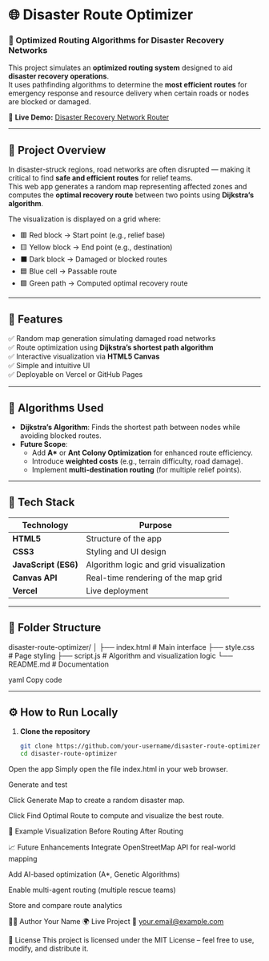 # 🌐 Disaster Route Optimizer

### 🚨 Optimized Routing Algorithms for Disaster Recovery Networks

This project simulates an **optimized routing system** designed to aid **disaster recovery operations**.  
It uses pathfinding algorithms to determine the **most efficient routes** for emergency response and resource delivery when certain roads or nodes are blocked or damaged.

🔗 **Live Demo:** [Disaster Recovery Network Router](https://disaster-recovery-network-router-dr.vercel.app/)

---

## 🧭 Project Overview

In disaster-struck regions, road networks are often disrupted — making it critical to find **safe and efficient routes** for relief teams.  
This web app generates a random map representing affected zones and computes the **optimal recovery route** between two points using **Dijkstra’s algorithm**.

The visualization is displayed on a grid where:
- 🟥 Red block → Start point (e.g., relief base)
- 🟨 Yellow block → End point (e.g., destination)
- ⬛ Dark block → Damaged or blocked routes
- 🟦 Blue cell → Passable route
- 🟩 Green path → Computed optimal recovery route

---

## 🚀 Features

✅ Random map generation simulating damaged road networks  
✅ Route optimization using **Dijkstra’s shortest path algorithm**  
✅ Interactive visualization via **HTML5 Canvas**  
✅ Simple and intuitive UI  
✅ Deployable on Vercel or GitHub Pages  

---

## 🧠 Algorithms Used

- **Dijkstra’s Algorithm**: Finds the shortest path between nodes while avoiding blocked routes.
- **Future Scope**:
  - Add **A\*** or **Ant Colony Optimization** for enhanced route efficiency.
  - Introduce **weighted costs** (e.g., terrain difficulty, road damage).
  - Implement **multi-destination routing** (for multiple relief points).

---

## 🧩 Tech Stack

| Technology | Purpose |
|-------------|----------|
| **HTML5** | Structure of the app |
| **CSS3** | Styling and UI design |
| **JavaScript (ES6)** | Algorithm logic and grid visualization |
| **Canvas API** | Real-time rendering of the map grid |
| **Vercel** | Live deployment |

---

## 📂 Folder Structure

disaster-route-optimizer/
│
├── index.html # Main interface
├── style.css # Page styling
├── script.js # Algorithm and visualization logic
└── README.md # Documentation

yaml
Copy code

---

## ⚙️ How to Run Locally

1. **Clone the repository**
   ```bash
   git clone https://github.com/your-username/disaster-route-optimizer.git
   cd disaster-route-optimizer
Open the app
Simply open the file index.html in your web browser.

Generate and test

Click Generate Map to create a random disaster map.

Click Find Optimal Route to compute and visualize the best route.

🧭 Example Visualization
Before Routing	After Routing

📈 Future Enhancements
Integrate OpenStreetMap API for real-world mapping

Add AI-based optimization (A*, Genetic Algorithms)

Enable multi-agent routing (multiple rescue teams)

Store and compare route analytics

🧑‍💻 Author
Your Name
🌍 Live Project
📧 your.email@example.com

🪪 License
This project is licensed under the MIT License – feel free to use, modify, and distribute it.
